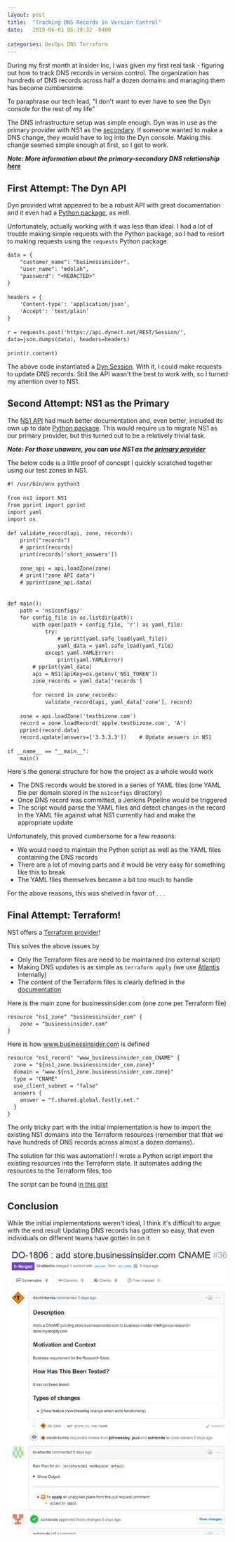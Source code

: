 ```yaml
---
layout: post
title:  "Tracking DNS Records in Version Control"
date:   2019-06-01 06:39:32 -0400

categories: DevOps DNS Terraform
---
```


During my first month at Insider Inc, I was given my first real task - figuring out how to track DNS records in version control. The organization has hundreds of DNS records across half a dozen domains and managing them has become cumbersome. 

To paraphrase our tech lead, "I don't want to ever have to see the Dyn console for the rest of my life"

The DNS infrastructure setup was simple enough. Dyn was in use as the primary provider with NS1 as the [secondary][ns1-secondary]. If someone wanted to make a DNS change, they would have to log into the Dyn console. Making this change seemed simple enough at first, so I got to work.

***Note: More information about the primary-secondary DNS relationship [here][dns-relationship]***

## First Attempt: The Dyn API
Dyn provided what appeared to be a robust API with great documentation and it even had a [Python package][dyn-python], as well.

Unfortunately, actually working with it was less than ideal. I had a lot of trouble making simple requests with the Python package, so I had to resort to making requests using the `requests` Python package. 

```
data = {
    "customer_name": "businessinsider",
    "user_name": "mdolah",
    "password": "<REDACTED>"
}

headers = {
    'Content-type': 'application/json',
    'Accept': 'text/plain'
}

r = requests.post('https://api.dynect.net/REST/Session/', data=json.dumps(data), headers=headers)

print(r.content)
```

The above code instantiated a [Dyn Session][dyn-session]. With it, I could make requests to update DNS records. Still the API wasn't the best to work with, so I turned my attention over to NS1. 

## Second Attempt: NS1 as the Primary

The [NS1 API][ns1-api] had much better documentation and, even better, included its own up to date [Python package][ns1-python]. This would require us to migrate NS1 as our primary provider, but this turned out to be a relatively trivial task. 

***Note: For those unaware, you can use NS1 as the [primary provider][ns1-primary2]***

The below code is a little proof of concept I quickly scratched together using our test zones in NS1. 
```
#! /usr/bin/env python3

from ns1 import NS1
from pprint import pprint
import yaml
import os

def validate_record(api, zone, records):
    print("records")
    # pprint(records)
    print(records['short_answers'])

    zone_api = api.loadZone(zone)
    # print("zone API data")
    # pprint(zone_api.data)


def main():
    path = 'ns1configs/'
    for config_file in os.listdir(path):
        with open(path + config_file, 'r') as yaml_file:
            try:
                # pprint(yaml.safe_load(yaml_file))
                yaml_data = yaml.safe_load(yaml_file)
            except yaml.YAMLError:
                print(yaml.YAMLError)
        # pprint(yaml_data)
        api = NS1(apiKey=os.getenv('NS1_TOKEN'))
        zone_records = yaml_data['records']

        for record in zone_records:
            validate_record(api, yaml_data['zone'], record)

    zone = api.loadZone('testbizone.com')
    record = zone.loadRecord('apple.testbizone.com', 'A')
    pprint(record.data)
    record.update(answers=['3.3.3.3'])    # Update answers in NS1

if __name__ == "__main__":
    main()
```

Here's the general structure for how the project as a whole would work
- The DNS records would be stored in a series of YAML files (one YAML file per domain stored in the `ns1configs` directory)
- Once DNS record was committed, a Jenkins Pipeline would be triggered
- The script would parse the YAML files and detect changes in the record in the YAML file against what NS1 currently had and make the appropriate update

Unfortunately, this proved cumbersome for a few reasons:
- We would need to maintain the Python script as well as the YAML files containing the DNS records
- There are a lot of moving parts and it would be very easy for something like this to break
- The YAML files themselves became a bit too much to handle

For the above reasons, this was shelved in favor of . . . 

## Final Attempt: Terraform!

NS1 offers a [Terraform provider][ns1-terraform]!

This solves the above issues by
- Only the Terraform files are need to be maintained (no external script)
- Making DNS updates is as simple as `terraform apply` (we use [Atlantis][atlantis] internally)
- The content of the Terraform files is clearly defined in the [documentation][ns1-terraform-docs]

Here is the main zone for businessinsider.com (one zone per Terraform file)

```
resource "ns1_zone" "businessinsider_com" {
    zone = "businessinsider.com"
}
```

Here is how www.businessinsider.com is defined

```
resource "ns1_record" "www_businessinsider_com_CNAME" {
  zone = "${ns1_zone.businessinsider_com.zone}"
  domain = "www.${ns1_zone.businessinsider_com.zone}"
  type = "CNAME"
  use_client_subnet = "false"
  answers {
    answer = "f.shared.global.fastly.net."
  }
}
```

The only tricky part with the initial implementation is how to import the existing NS1 domains into the Terraform resources (remember that that we have hundreds of DNS records across almost a dozen domains). 

The solution for this was automation!
I wrote a Python script import the existing resources into the Terraform state. It automates adding the resources to the Terraform files, too

The script can be found [in this gist][ns1-import-script]

## Conclusion

While the initial implementations weren't ideal, I think it's difficult to argue with the end result
Updating DNS records has gotten so easy, that even individuals on different teams have gotten in on it

![DNS pull request](/assets/store-bi.png)


[ns1-secondary]: https://ns1.com/resources/what-exactly-is-secondary-dns
[dns-relationship]: https://ns1.com/resources/primary-dns-vs-secondary-dns-and-advanced-use-cases
[dyn-python]: https://github.com/dyninc/dyn-python
[dyn-session]: https://help.dyn.com/dns-api-guide/#Sessions
[ns1-api]: https://ns1.com/api
[ns1-primary]: https://ns1.com/blog/primary-dns-with-ns1
[ns1-primary2]: https://ns1.com/knowledgebase/slaving-from-ns1
[ns1-python]: https://github.com/ns1/ns1-python
[ns1-terraform]: https://github.com/terraform-providers/terraform-provider-ns1
[ns1-terraform-docs]: https://www.terraform.io/docs/providers/ns1/
[ns1-import-script]: https://gist.github.com/MahmoudDolah/7e31dc8f61c513119948dca56ad36c2f
[atlantis]: https://www.runatlantis.io/